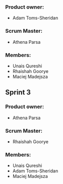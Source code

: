 ### Product owner:

-   Adam Toms-Sheridan

### Scrum Master:

-   Athena Parsa

### Members:

-   Unais Qureshi
-   Rhaishah Goorye
-   Maciej Madejsza

## Sprint 3

### Product owner:

-   Athena Parsa

### Scrum Master:

-   Rhaishah Goorye

### Members:

-   Unais Qureshi
-   Adam Toms-Sheridan
-   Maciej Madejsza
